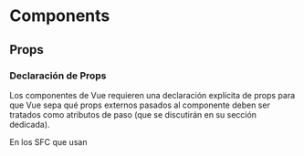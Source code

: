 # Components

## Props

### Declaración de Props

Los componentes de Vue requieren una declaración explícita de props para que Vue sepa qué props externos pasados al componente deben ser tratados como atributos de paso (que se discutirán en su sección dedicada).

En los SFC que usan <script setup>, los props se pueden declarar usando la macro defineProps():

```vue
<script setup>
const props = defineProps(['foo'])
console.log(props.foo)
</script>
```  

En los componentes que no usan <script setup>, los props se declaran usando la opción props:

```js
export default {
  props: ['foo'],
  setup(props) {
    // setup() recibe props como primer argumento.
    console.log(props.foo)
  }
}
```

Observa que el argumento pasado a defineProps() es el mismo que el valor proporcionado a la opción props: la misma API de opciones de props se comparte entre los dos estilos de declaración.

Además de declarar props usando una matriz de cadenas, también podemos usar la sintaxis de objeto:

```vue
<script setup>
defineProps({
  title: String,
  likes: Number
})
```

```js
// en componentes que no usan <script setup>
export default {
  props: {
    title: String,
    likes: Number
  }
}
```

Para cada propiedad en la sintaxis de declaración de objeto, la clave es el nombre del prop, mientras que el valor debe ser la función constructora del tipo esperado.

Esto no solo documenta su componente, sino que también advertirá a otros desarrolladores que usen su componente en la consola del navegador si pasan el tipo incorrecto. Discutiremos más detalles sobre la validación de props más adelante en esta página.

Si estás usando TypeScript con <script setup>, también es posible declarar props usando solo anotaciones de tipo:

```vue
<script setup lang="ts">
defineProps<{
  title?: string
  likes?: number
}>()
</script>
```

## Detalles del paso de Props

### Casing de los nombres de Props

Declaramos los nombres de props largos usando camelCase porque esto evita tener que usar comillas cuando se usan como claves de propiedad, y nos permite hacer referencia a ellos directamente en expresiones de plantilla porque son identificadores de JavaScript válidos:

```js
defineProps({
  greetingMessage: String
})
```

```html
<span>{{ greetingMessage }}</span>
```

Técnicamente, también se puede usar camelCase al pasar props a un componente hijo (excepto en las plantillas DOM). Sin embargo, la convención es usar kebab-case en todos los casos para alinearse con los atributos HTML:

```vue
<MyComponent greeting-message="hello" />
```

Usamos PascalCase para las etiquetas de los componentes cuando es posible porque mejora la legibilidad de la plantilla al diferenciar los componentes de Vue de los elementos nativos. Sin embargo, no hay tanto beneficio práctico en usar camelCase al pasar props, por lo que elegimos seguir las convenciones de cada lenguaje.

## Props estáticos vs. dinámicos

Hasta ahora, has visto props pasados como valores estáticos, como en:

```vue
<BlogPost title="Mi viaje con Vue" />
```

También has visto props asignados dinámicamente con v-bind o su atajo :, como en:

```vue
<!-- Asignar dinámicamente el valor de una variable -->
<BlogPost :title="post.title" />
<!-- Asignar dinámicamente el valor de una expresión compleja -->
<BlogPost :title="post.title + ' por ' + post.author.name" />
```

## Pasando diferentes tipos de valores

En los dos ejemplos anteriores, sucedió que pasamos valores de cadena, pero cualquier tipo de valor se puede pasar a un prop.

### Número

```html
Copy code
<!-- Aunque `42` es estático, necesitamos v-bind para decirle a Vue que -->
<!-- esta es una expresión de JavaScript en lugar de una cadena.      -->
<BlogPost :likes="42" />

<!-- Asignar dinámicamente el valor de una variable. -->
<BlogPost :likes="post.likes" />
```
### Booleano

```html
<!-- Incluir el prop sin valor implicará `true`. -->
<BlogPost is-published />

<!-- Aunque `false` es estático, necesitamos v-bind para decirle a Vue que -->
<!-- esta es una expresión de JavaScript en lugar de una cadena.          -->
<BlogPost :is-published="false" />

<!-- Asignar dinámicamente el valor de una variable. -->
<BlogPost :is-published="post.isPublished" />
```

### Array

```vue
<!-- Aunque la matriz es estática, necesitamos v-bind para decirle a Vue que -->
<!-- esta es una expresión de JavaScript en lugar de una cadena.            -->
<BlogPost :comment-ids="[234, 266, 273]" />

<!-- Asignar dinámicamente el valor de una variable. -->
<BlogPost :comment-ids="post.commentIds" />
```

### Objeto

```vue
<!-- Aunque el objeto es estático, necesitamos v-bind para decirle a Vue que -->
<!-- esta es una expresión de JavaScript en lugar de una cadena.            -->
<BlogPost
  :author="{
    name: 'Verónica',
    company: 'Veridian Dynamics'
  }"
 />

<!-- Asignar dinámicamente el valor de una variable. -->
<BlogPost :author="post.author" />
```

## Enlazando múltiples propiedades usando un objeto

Si quieres pasar todas las propiedades de un objeto como props, puedes usar v-bind sin un argumento (v-bind en lugar de :nombre-de-prop). Por ejemplo, dada un objeto post:

```js
const post = {
  id: 1,
  title: 'Mi viaje con Vue'
}
```
La siguiente plantilla:

```vue
<BlogPost v-bind="post" />
```

Será equivalente a:

```vue
<BlogPost :id="post.id" :title="post.title" />
```

**Flujo de datos unidireccional**

Todos los props forman una vinculación unidireccional descendente entre la propiedad secundaria y la principal: cuando se actualiza la propiedad principal, se transmitirá a la secundaria, pero no al revés. Esto evita que los componentes secundarios muten accidentalmente el estado del principal, lo que puede hacer que el flujo de datos de su aplicación sea más difícil de entender.

Además, cada vez que se actualiza el componente principal, todas las props en el componente secundario se actualizarán con el valor más reciente. Esto significa que no debes intentar mutar unapropiedad dentro de un componente secundario. Si lo haces, Vue te avisará en la consola:

```js
const props = defineProps(['foo'])
// ❌ advertencia, ¡las props son de solo lectura!
props.foo = 'bar'
```
  
Por lo general, hay dos casos en los que es tentador mutar un prop:

El prop se utiliza para pasar un valor inicial;
el componente secundario quiere usarlo como una propiedad de datos local después. En este caso, es mejor definir una propiedad de datos local que use el prop como su valor inicial:

```js
const props = defineProps(['initialCounter'])

// counter solo usa props.initialCounter como valor inicial;
// está desconectado de futuras actualizaciones de prop.
const counter = ref(props.initialCounter)
```

El prop se pasa como un valor sin procesar que necesita ser transformado. En este caso, es mejor definir una propiedad computada que use el valor del prop:

```js
const props = defineProps(['size'])
// propiedad computada que se actualiza automáticamente cuando cambia la prop
const sizeNormalizado = computed(() => props.size.trim().toLowerCase())
```

## Mutando objetos/arrays como props

Cuando se pasan objetos y matrices como props, aunque el componente secundario no puede mutar la vinculación de la prop, podrá mutar las propiedades anidadas del objeto o la matriz. Esto se debe a que en JavaScript, los objetos y las matrices se pasan por referencia, y es demasiado costoso para Vue evitar dichas mutaciones.

La principal desventaja de estas mutaciones es que permite que el componente secundario afecte el estado principal de una manera que no es obvia para el componente principal, lo que potencialmente dificulta la comprensión del flujo de datos en el futuro. Como buena práctica, debes evitar tales mutaciones a menos que el componente principal y secundario estén estrechamente acoplados por diseño. En la mayoría de los casos, el componente secundario debe emitir un evento para permitir que el componente principal realice la mutación.

## Validación de props

Los componentes pueden especificar requisitos para sus props, como los tipos que ya has visto. Si un requisito no se cumple, Vue te avisará en la consola de JavaScript del navegador. Esto es especialmente útil al desarrollar un componente que está destinado a ser utilizado por otros.

Para especificar la validación de props, puedes proporcionar un objeto con requisitos de validación a la macro defineProps (), en lugar de una matriz de cadenas. Por ejemplo:

```js
defineProps({
  // Comprobación básica de tipo
  // (los valores `null` y `undefined` permitirán cualquier tipo)
  propA: Number,
  // Múltiples tipos posibles
  propB: [String, Number],
  // Cadena obligatoria
  propC: {
    type: String,
    required: true
  },
  // Número con un valor predeterminado
  propD: {
    type: Number,
    default: 100
  },
  // Objeto con un valor predeterminado
  propE: {
    type: Object,
    // Los valores predeterminados de objetos o matrices deben devolverse desde
    // una función de fábrica. La función recibe las props sin procesar
    // recibidas por el componente como argumento.
    default(rawProps) {
      return { mensaje: 'hola'

    }
    },
// Función con un valor predeterminado
propG: {
type: Function,
// A diferencia del valor predeterminado de objetos o matrices, esto no es una fábrica.
// función: esta es una función que sirve como valor predeterminado.
default() {
return 'Función predeterminada'
}
}
})
```

**TIP**
El código dentro del argumento defineProps () no puede acceder a otras variables declaradas en `<script setup>`, porque toda la expresión se mueve a un ámbito de función externo cuando se compila.

### Detalles adicionales:
- Todas las props son opcionales de forma predeterminada, a menos que se especifique `required: true`.
- Una prop opcional ausente, que no sea Boolean, tendrá un valor `undefined`.
- Las props Boolean ausentes se convertirán en `false`. Puedes cambiar esto estableciendo un valor predeterminado: es decir, `default: undefined` para comportarse como una prop no booleana.
- Si se especifica un valor predeterminado, se utilizará si el valor de prop resuelto es `undefined`: esto incluye tanto cuando falta la prop como cuando se pasa un valor explícito `undefined`.
- Cuando falla la validación de la prop, Vue producirá una advertencia en la consola (si se usa la versión de desarrollo).
- Si se utilizan las declaraciones de props basadas en tipos, Vue intentará compilar las anotaciones de tipos en declaraciones de props equivalentes en tiempo de ejecución. Por ejemplo, `defineProps<{ msg: string }>` se compilará en `{ msg: { type: String, required: true }}`.

## Comprobaciones de tipo en tiempo de ejecución

El tipo puede ser uno de los siguientes constructores nativos:

- String
- Number
- Boolean
- Array
- Object
- Date
- Function
- Symbol

Además, el tipo también puede ser una clase personalizada o una función constructora, y la comprobación se realizará con una comprobación instanceof. Por ejemplo, dada la siguiente clase:

```js
class Persona {
  constructor(nombre, apellido) {
    this.nombre = nombre
    this.apellido = apellido
  }
}
```
Puedes usarla como tipo de una prop:
```js
defineProps({
  autor: Persona
})
````

Vue usará instanceof Persona para validar si el valor de la prop autor es realmente una instancia de la clase Persona.

## Casteo Booleano

Las props con tipo Boolean tienen reglas especiales de casteo para imitar el comportamiento de los atributos booleanos nativos. Dado un <MyComponent> con la siguiente declaración:

```js
defineProps({
  deshabilitado: Boolean
})
````

El componente se puede usar así:

```html
<!-- equivalente a pasar :deshabilitado="true" -->
<MyComponent deshabilitado />

<!-- equivalente a pasar :deshabilitado="false" -->
<MyComponent />
````

Cuando se declara una prop para permitir múltiples tipos, por ejemplo:

```js
defineProps({
  deshabilitado: [Boolean, Number]
})
````

Las reglas de casteo para Boolean se aplicarán independientemente del orden de aparición de los tipos.
